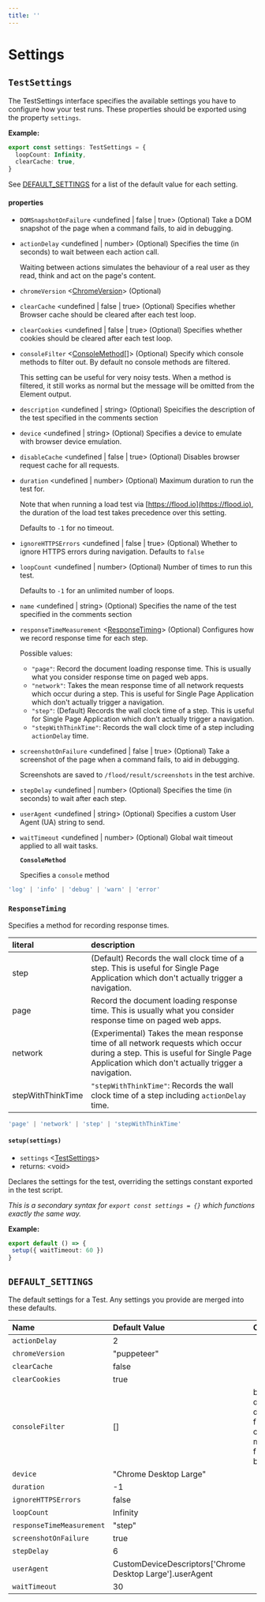 ```yaml
---
title: ''
---
```


# Settings

## `TestSettings`

The TestSettings interface specifies the available settings you have to configure how your test runs. These properties should be exported using the property `settings`.

**Example:**

```typescript
export const settings: TestSettings = {
  loopCount: Infinity,
  clearCache: true,
}
```

See [DEFAULT\_SETTINGS](https://github.com/flood-io/element/tree/f4aa19ffab79b8eded0c80d05aa9e970f650f8ab/packages/element/api/Settings.md#default_settings) for a list of the default value for each setting.

#### properties

* `DOMSnapshotOnFailure` &lt;undefined \| false \| true&gt;  \(Optional\)   Take a DOM snapshot of the page when a command fails, to aid in debugging.  
* `actionDelay` &lt;undefined \| number&gt; \(Optional\) Specifies the time \(in seconds\) to wait between each action call.

  Waiting between actions simulates the behaviour of a real user as they read, think and act on the page's content.

* `chromeVersion` &lt;[ChromeVersion](../../#chromeversion)&gt; \(Optional\)
* `clearCache` &lt;undefined \| false \| true&gt;  \(Optional\)   Specifies whether Browser cache should be cleared after each test loop.  
* `clearCookies` &lt;undefined \| false \| true&gt;  \(Optional\)   Specifies whether cookies should be cleared after each test loop.  
* `consoleFilter` &lt;[ConsoleMethod](https://github.com/flood-io/element/tree/f4aa19ffab79b8eded0c80d05aa9e970f650f8ab/packages/element/api/Settings.md#consolemethod)\[\]&gt; \(Optional\) Specify which console methods to filter out. By default no console methods are filtered.

  This setting can be useful for very noisy tests. When a method is filtered, it still works as normal but the message will be omitted from the Element output.

* `description` &lt;undefined \| string&gt; \(Optional\) Speicifies the description of the test specified in the comments section
* `device` &lt;undefined \| string&gt;  \(Optional\)   Specifies a device to emulate with browser device emulation.  
* `disableCache` &lt;undefined \| false \| true&gt;  \(Optional\)   Disables browser request cache for all requests.  
* `duration` &lt;undefined \| number&gt; \(Optional\) Maximum duration to run the test for.

  Note that when running a load test via [https://flood.io](https://flood.io), the duration of the load test takes precedence over this setting.

  Defaults to `-1` for no timeout.

* `ignoreHTTPSErrors` &lt;undefined \| false \| true&gt; \(Optional\) Whether to ignore HTTPS errors during navigation. Defaults to `false`
* `loopCount` &lt;undefined \| number&gt; \(Optional\) Number of times to run this test.

  Defaults to `-1` for an unlimited number of loops.

* `name` &lt;undefined \| string&gt; \(Optional\) Specifies the name of the test specified in the comments section
* `responseTimeMeasurement` &lt;[ResponseTiming](https://github.com/flood-io/element/tree/f4aa19ffab79b8eded0c80d05aa9e970f650f8ab/packages/element/api/Settings.md#responsetiming)&gt; \(Optional\) Configures how we record response time for each step.

  Possible values:

  * `"page"`: Record the document loading response time. This is usually what you consider response time on paged web apps.  
  * `"network"`: Takes the mean response time of all network requests which occur during a step. This is useful for Single Page Application which don't actually trigger a navigation.  
  * `"step"`: \(Default\) Records the wall clock time of a step. This is useful for Single Page Application which don't actually trigger a navigation.  
  * `"stepWithThinkTime"`: Records the wall clock time of a step including `actionDelay` time.  

* `screenshotOnFailure` &lt;undefined \| false \| true&gt; \(Optional\) Take a screenshot of the page when a command fails, to aid in debugging.

  Screenshots are saved to `/flood/result/screenshots` in the test archive.

* `stepDelay` &lt;undefined \| number&gt; \(Optional\) Specifies the time \(in seconds\) to wait after each step.
* `userAgent` &lt;undefined \| string&gt;  \(Optional\)   Specifies a custom User Agent \(UA\) string to send.  
* `waitTimeout` &lt;undefined \| number&gt;  \(Optional\)   Global wait timeout applied to all wait tasks.  

  **`ConsoleMethod`**

  Specifies a `console` method

```typescript
'log' | 'info' | 'debug' | 'warn' | 'error'
```

### `ResponseTiming`

Specifies a method for recording response times.

| literal | description |
| :--- | :--- |
| step | \(Default\) Records the wall clock time of a step. This is useful for Single Page Application which don't actually trigger a navigation. |
| page | Record the document loading response time. This is usually what you consider response time on paged web apps. |
| network | \(Experimental\) Takes the mean response time of all network requests which occur during a step. This is useful for Single Page Application which don't actually trigger a navigation. |
| stepWithThinkTime | `"stepWithThinkTime"`: Records the wall clock time of a step including `actionDelay` time. |

```typescript
'page' | 'network' | 'step' | 'stepWithThinkTime'
```

#### `setup(settings)`

* `settings` &lt;[TestSettings](https://github.com/flood-io/element/tree/f4aa19ffab79b8eded0c80d05aa9e970f650f8ab/packages/element/api/Settings.md#testsettings)&gt;
* returns: &lt;void&gt;

Declares the settings for the test, overriding the settings constant exported in the test script.

_This is a secondary syntax for `export const settings = {}` which functions exactly the same way._

**Example:**

```typescript
export default () => {
 setup({ waitTimeout: 60 })
}
```

## `DEFAULT_SETTINGS`

The default settings for a Test. Any settings you provide are merged into these defaults.

| Name | Default Value | Comment |
| :--- | :--- | :--- |
| `actionDelay` | 2 |  |
| `chromeVersion` | "puppeteer" |  |
| `clearCache` | false |  |
| `clearCookies` | true |  |
| `consoleFilter` | \[\] | by default, don't filter any console messages from the browser |
| `device` | "Chrome Desktop Large" |  |
| `duration` | -1 |  |
| `ignoreHTTPSErrors` | false |  |
| `loopCount` | Infinity |  |
| `responseTimeMeasurement` | "step" |  |
| `screenshotOnFailure` | true |  |
| `stepDelay` | 6 |  |
| `userAgent` | CustomDeviceDescriptors\['Chrome Desktop Large'\].userAgent |  |
| `waitTimeout` | 30 |  |

